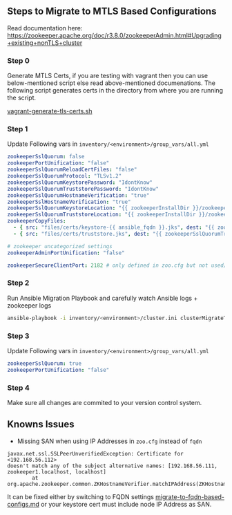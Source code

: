 ## Steps to Migrate to MTLS Based Configurations

Read documentation here: https://zookeeper.apache.org/doc/r3.8.0/zookeeperAdmin.html#Upgrading+existing+nonTLS+cluster

### Step 0
Generate MTLS Certs, if you are testing with vagrant then you can use below-mentioned script else read above-mentioned documenations.
The following script generates certs in the directory from where you are running the script.

[vagrant-generate-tls-certs.sh](../files/vagrant-generate-tls-certs.sh)

### Step 1
Update Following vars in ```inventory/<environment>/group_vars/all.yml```
```yaml
zookeeperSslQuorum: false
zookeeperPortUnification: "false"
zookeeperSslQuorumReloadCertFiles: "false"
zookeeperSslQuorumProtocol: "TLSv1.2"
zookeeperSslQuorumKeystorePassword: "IdontKnow"
zookeeperSslQuorumTruststorePassword: "IdontKnow"
zookeeperSslQuorumHostnameVerification: "true"
zookeeperSslHostnameVerification: "true"
zookeeperSslQuorumKeystoreLocation: "{{ zookeeperInstallDir }}/zookeeper-{{ zookeeperVersion }}/conf/keystore.jks"
zookeeperSslQuorumTruststoreLocation: "{{ zookeeperInstallDir }}/zookeeper-{{ zookeeperVersion }}/conf/truststore.jks"
zookeeperCopyFiles:
  - { src: "files/certs/keystore-{{ ansible_fqdn }}.jks", dest: "{{ zookeeperSslQuorumKeystoreLocation }}" }
  - { src: "files/certs/truststore.jks", dest: "{{ zookeeperSslQuorumTruststoreLocation }}" }

# zookeeper uncategorized settings
zookeeperAdminPortUnification: "false"

zookeeperSecureClientPort: 2182 # only defined in zoo.cfg but not used/tested
```

### Step 2
Run Ansible Migration Playbook and carefully watch Ansible logs + zookeeper logs

```bash
ansible-playbook -i inventory/<environment>/cluster.ini clusterMigrateToMtls.yml
```

### Step 3
Update Following vars in ```inventory/<environment>/group_vars/all.yml```
```yaml
zookeeperSslQuorum: true
zookeeperPortUnification: "false"
```

### Step 4
Make sure all changes are commited to your version control system.


## Knowns Issues
* Missing SAN when using IP Addresses in `zoo.cfg` instead of `fqdn`

```
javax.net.ssl.SSLPeerUnverifiedException: Certificate for <192.168.56.112> 
doesn't match any of the subject alternative names: [192.168.56.111, zookeeper1.localhost, localhost]
        at org.apache.zookeeper.common.ZKHostnameVerifier.matchIPAddress(ZKHostnameVerifier.java:197)
```
It can be fixed either by switching to FQDN settings [migrate-to-fqdn-based-configs.md](./migrate-to-fqdn-based-configs.md)
or your keystore cert must include node IP Address as SAN.